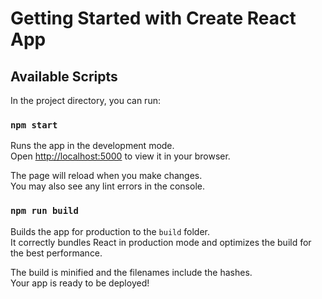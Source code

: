 # Getting Started with Create React App

## Available Scripts

In the project directory, you can run:

### `npm start`

Runs the app in the development mode.\
Open [http://localhost:5000](http://localhost:3000) to view it in your browser.

The page will reload when you make changes.\
You may also see any lint errors in the console.


### `npm run build`

Builds the app for production to the `build` folder.\
It correctly bundles React in production mode and optimizes the build for the best performance.

The build is minified and the filenames include the hashes.\
Your app is ready to be deployed!

